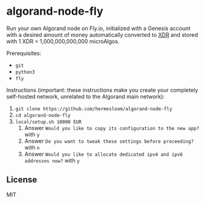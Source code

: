 # algorand-node-fly

Run your own Algorand node on Fly.io, initialized with a Genesis account with a desired amount of money automatically converted to [XDR](https://en.wikipedia.org/wiki/Special_drawing_rights) and stored with 1 XDR = 1,000,000,000,000 microAlgos.

Prerequisites:

- `git`
- `python3`
- `fly`

Instructions (important: these instructions make you create your completely self-hosted network, unrelated to the Algorand main network):

1. `git clone https://github.com/hermesloom/algorand-node-fly`
2. `cd algorand-node-fly`
3. `local/setup.sh 10000 EUR`
   1. Answer `Would you like to copy its configuration to the new app?` with `y`
   2. Answer `Do you want to tweak these settings before proceeding?` with `n`
   3. Answer `Would you like to allocate dedicated ipv4 and ipv6 addresses now?` with `y`

## License

MIT
